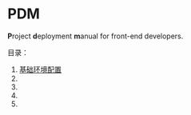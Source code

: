 # PDM
**P**roject **d**eployment **m**anual for front-end developers.

目录：

1. [基础环境配置](#1)
2. 
3. 
4. 
5. 
